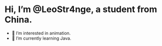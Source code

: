 # Hi, I’m @LeoStr4nge, a student from China.

- 👀 I’m interested in animation.
- 🌱 I’m currently learning Java.

<!---
LeoStr4nge/LeoStr4nge is a ✨ special ✨ repository because its `README.md` (this file) appears on your GitHub profile.
You can click the Preview link to take a look at your changes.
--->
